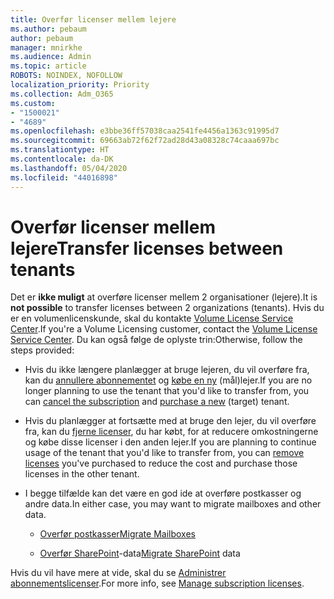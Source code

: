 ```yaml
---
title: Overfør licenser mellem lejere
ms.author: pebaum
author: pebaum
manager: mnirkhe
ms.audience: Admin
ms.topic: article
ROBOTS: NOINDEX, NOFOLLOW
localization_priority: Priority
ms.collection: Adm_O365
ms.custom:
- "1500021"
- "4689"
ms.openlocfilehash: e3bbe36ff57038caa2541fe4456a1363c91995d7
ms.sourcegitcommit: 69663ab72f62f72ad28d43a08328c74caaa697bc
ms.translationtype: HT
ms.contentlocale: da-DK
ms.lasthandoff: 05/04/2020
ms.locfileid: "44016898"
---
```

# <a name="transfer-licenses-between-tenants"></a><span data-ttu-id="d3ad6-102">Overfør licenser mellem lejere</span><span class="sxs-lookup"><span data-stu-id="d3ad6-102">Transfer licenses between tenants</span></span>

<span data-ttu-id="d3ad6-103">Det er **ikke muligt** at overføre licenser mellem 2 organisationer (lejere).</span><span class="sxs-lookup"><span data-stu-id="d3ad6-103">It is **not possible** to transfer licenses between 2 organizations (tenants).</span></span> <span data-ttu-id="d3ad6-104">Hvis du er en volumenlicenskunde, skal du kontakte [Volume License Service Center](https://support.microsoft.com/help/4471406/how-to-contact-the-microsoft-volume-licensing-service-center).</span><span class="sxs-lookup"><span data-stu-id="d3ad6-104">If you're a Volume Licensing customer, contact the [Volume License Service Center](https://support.microsoft.com/help/4471406/how-to-contact-the-microsoft-volume-licensing-service-center).</span></span> <span data-ttu-id="d3ad6-105">Du kan også følge de oplyste trin:</span><span class="sxs-lookup"><span data-stu-id="d3ad6-105">Otherwise, follow the steps provided:</span></span> 

- <span data-ttu-id="d3ad6-106">Hvis du ikke længere planlægger at bruge lejeren, du vil overføre fra, kan du [annullere abonnementet](https://admin.microsoft.com/Adminportal/Home?source=applauncher#/subscriptions) og [købe en ny](https://products.office.com/compare-all-microsoft-office-products-b?rtc=1&activetab=tab:primaryr2) (mål)lejer.</span><span class="sxs-lookup"><span data-stu-id="d3ad6-106">If you are no longer planning to use the tenant that you'd like to transfer from, you can [cancel the subscription](https://admin.microsoft.com/Adminportal/Home?source=applauncher#/subscriptions) and [purchase a new](https://products.office.com/compare-all-microsoft-office-products-b?rtc=1&activetab=tab:primaryr2) (target) tenant.</span></span>

- <span data-ttu-id="d3ad6-107">Hvis du planlægger at fortsætte med at bruge den lejer, du vil overføre fra, kan du [fjerne licenser](https://docs.microsoft.com/microsoft-365/commerce/licenses/buy-licenses?view=o365-worldwide), du har købt, for at reducere omkostningerne og købe disse licenser i den anden lejer.</span><span class="sxs-lookup"><span data-stu-id="d3ad6-107">If you are planning to continue usage of the tenant that you'd like to transfer from, you can [remove licenses](https://docs.microsoft.com/microsoft-365/commerce/licenses/buy-licenses?view=o365-worldwide) you've purchased to reduce the cost and purchase those licenses in the other tenant.</span></span>

- <span data-ttu-id="d3ad6-108">I begge tilfælde kan det være en god ide at overføre postkasser og andre data.</span><span class="sxs-lookup"><span data-stu-id="d3ad6-108">In either case, you may want to migrate mailboxes and other data.</span></span>

    - [<span data-ttu-id="d3ad6-109">Overfør postkasser</span><span class="sxs-lookup"><span data-stu-id="d3ad6-109">Migrate Mailboxes</span></span>](https://docs.microsoft.com/Exchange/mailbox-migration/migrate-mailboxes-across-tenants)

    - <span data-ttu-id="d3ad6-110">[Overfør SharePoint](https://aka.ms/modernSpoAdminCenter/CloudContentMigrations)-data</span><span class="sxs-lookup"><span data-stu-id="d3ad6-110">[Migrate SharePoint](https://aka.ms/modernSpoAdminCenter/CloudContentMigrations) data</span></span>

<span data-ttu-id="d3ad6-111">Hvis du vil have mere at vide, skal du se [Administrer abonnementslicenser](https://docs.microsoft.com/microsoft-365/commerce/licenses/buy-licenses?view=o365-worldwide).</span><span class="sxs-lookup"><span data-stu-id="d3ad6-111">For more info, see [Manage subscription licenses](https://docs.microsoft.com/microsoft-365/commerce/licenses/buy-licenses?view=o365-worldwide).</span></span>
